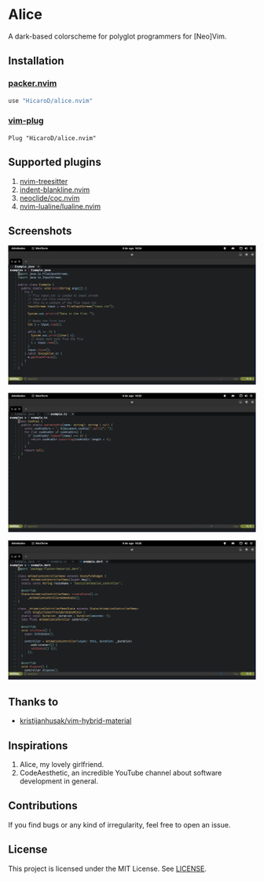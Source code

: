 # Alice

A dark-based colorscheme for polyglot programmers for [Neo]Vim.

## Installation

### [packer.nvim](https://github.com/wbthomason/packer.nvim)

```lua
use "HicaroD/alice.nvim"
```

### [vim-plug](https://github.com/junegunn/vim-plug)

```vim
Plug "HicaroD/alice.nvim"
```

## Supported plugins

1. [nvim-treesitter](https://github.com/nvim-treesitter/nvim-treesitter)
2. [indent-blankline.nvim](https://github.com/lukas-reineke/indent-blankline.nvim)
3. [neoclide/coc.nvim](https://github.com/neoclide/coc.nvim)
4. [nvim-lualine/lualine.nvim](https://github.com/nvim-lualine/lualine.nvim)

## Screenshots

![java](./screenshots/java.png)

![typescript](./screenshots/typescript.png)

![flutter_dart](./screenshots/flutter_dart.png)

## Thanks to

- [kristijanhusak/vim-hybrid-material](https://github.com/kristijanhusak/vim-hybrid-material)

## Inspirations

1. Alice, my lovely girlfriend.
2. CodeAesthetic, an incredible YouTube channel about software development in general.

## Contributions

If you find bugs or any kind of irregularity, feel free to open an issue.

## License

This project is licensed under the MIT License. See [LICENSE](./LICENSE).
